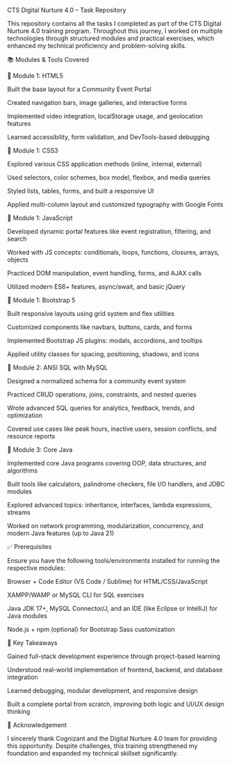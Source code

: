 CTS Digital Nurture 4.0 – Task Repository


This repository contains all the tasks I completed as part of the CTS Digital Nurture 4.0 training program. Throughout this journey, I worked on multiple technologies through structured modules and practical exercises, which enhanced my technical proficiency and problem-solving skills.

📚 Modules & Tools Covered

🔹 Module 1: HTML5

Built the base layout for a Community Event Portal

Created navigation bars, image galleries, and interactive forms

Implemented video integration, localStorage usage, and geolocation features

Learned accessibility, form validation, and DevTools-based debugging

🔹 Module 1: CSS3

Explored various CSS application methods (inline, internal, external)

Used selectors, color schemes, box model, flexbox, and media queries

Styled lists, tables, forms, and built a responsive UI

Applied multi-column layout and customized typography with Google Fonts

🔹 Module 1: JavaScript

Developed dynamic portal features like event registration, filtering, and search

Worked with JS concepts: conditionals, loops, functions, closures, arrays, objects

Practiced DOM manipulation, event handling, forms, and AJAX calls

Utilized modern ES6+ features, async/await, and basic jQuery

🔹 Module 1: Bootstrap 5

Built responsive layouts using grid system and flex utilities

Customized components like navbars, buttons, cards, and forms

Implemented Bootstrap JS plugins: modals, accordions, and tooltips

Applied utility classes for spacing, positioning, shadows, and icons

🔹 Module 2: ANSI SQL with MySQL

Designed a normalized schema for a community event system

Practiced CRUD operations, joins, constraints, and nested queries

Wrote advanced SQL queries for analytics, feedback, trends, and optimization

Covered use cases like peak hours, inactive users, session conflicts, and resource reports

🔹 Module 3: Core Java

Implemented core Java programs covering OOP, data structures, and algorithms

Built tools like calculators, palindrome checkers, file I/O handlers, and JDBC modules

Explored advanced topics: inheritance, interfaces, lambda expressions, streams

Worked on network programming, modularization, concurrency, and modern Java features (up to Java 21)

✅ Prerequisites

Ensure you have the following tools/environments installed for running the respective modules:

Browser + Code Editor (VS Code / Sublime) for HTML/CSS/JavaScript

XAMPP/WAMP or MySQL CLI for SQL exercises

Java JDK 17+, MySQL Connector/J, and an IDE (like Eclipse or IntelliJ) for Java modules

Node.js + npm (optional) for Bootstrap Sass customization

📌 Key Takeaways

Gained full-stack development experience through project-based learning

Understood real-world implementation of frontend, backend, and database integration

Learned debugging, modular development, and responsive design

Built a complete portal from scratch, improving both logic and UI/UX design thinking

🙏 Acknowledgement

I sincerely thank Cognizant and the Digital Nurture 4.0 team for providing this opportunity. Despite challenges, this training strengthened my foundation and expanded my technical skillset significantly.
